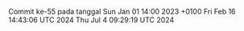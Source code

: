 Commit ke-55 pada tanggal Sun Jan 01 14:00 2023 +0100
Fri Feb 16 14:43:06 UTC 2024
Thu Jul  4 09:29:19 UTC 2024
